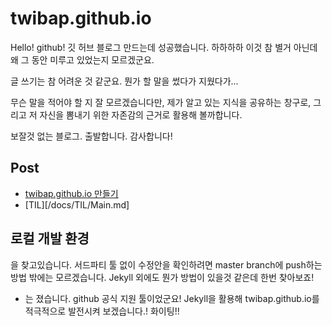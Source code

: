 # twibap.github.io

Hello! github!
깃 허브 블로그 만드는데 성공했습니다. 하하하하
이것 참 별거 아닌데 왜 그 동안 미루고 있었는지 모르겠군요.

글 쓰기는 참 어려운 것 같군요. 뭔가 할 말을 썼다가 지웠다가...

무슨 말을 적어야 할 지 잘 모르겠습니다만, 제가 알고 있는 지식을 공유하는 창구로, 그리고 저 자신을 뽐내기 위한 자존감의 근거로 활용해 볼까합니다.

보잘것 없는 블로그.
출발합니다.
감사합니다!

## Post

- [twibap.github.io 만들기](/docs/create_github_blog.md)
- [TIL][/docs/TIL/Main.md]

## 로컬 개발 환경

을 찾고있습니다.
서드파티 툴 없이 수정안을 확인하려면 master branch에 push하는 방법 밖에는 모르겠습니다. Jekyll 외에도 뭔가 방법이 있을것 같은데 한번 찾아보죠!

- 는 졌습니다. github 공식 지원 툴이었군요! Jekyll을 활용해 twibap.github.io를 적극적으로 발전시켜 보겠습니다.! 화이팅!!

